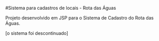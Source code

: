 #Sistema para cadastros de locais - Rota das Águas

Projeto desenvolvido em JSP para o Sistema de Cadastro do Rota das Águas.

[o sistema foi descontinuado]
